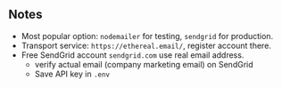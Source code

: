 ## Notes
* Most popular option: `nodemailer` for testing, `sendgrid` for production.
* Transport service: `https://ethereal.email/`, register account there.
* Free SendGrid account `sendgrid.com` use real email address.
  - verify actual email (company marketing email) on SendGrid
  - Save API key in `.env`